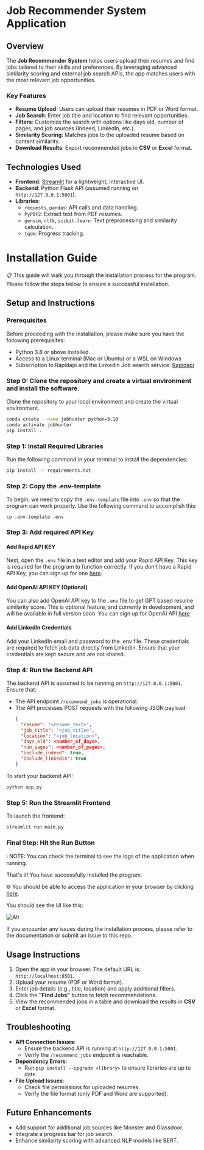 
# Job Recommender System Application

## Overview
The **Job Recommender System** helps users upload their resumes and find jobs tailored to their skills and preferences. By leveraging advanced similarity scoring and external job search APIs, the app matches users with the most relevant job opportunities.

### Key Features
- **Resume Upload**: Users can upload their resumes in PDF or Word format.
- **Job Search**: Enter job title and location to find relevant opportunities.
- **Filters**: Customize the search with options like days old, number of pages, and job sources (Indeed, LinkedIn, etc.).
- **Similarity Scoring**: Matches jobs to the uploaded resume based on content similarity.
- **Download Results**: Export recommended jobs in **CSV** or **Excel** format.

## Technologies Used
- **Frontend**: [Streamlit](https://streamlit.io/) for a lightweight, interactive UI.
- **Backend**: Python Flask API (assumed running on `http://127.0.0.1:5001`).
- **Libraries**:
  - `requests`, `pandas`: API calls and data handling.
  - `PyPDF2`: Extract text from PDF resumes.
  - `gensim`, `nltk`, `scikit-learn`: Text preprocessing and similarity calculation.
  - `tqdm`: Progress tracking.


# Installation Guide

📋 This guide will walk you through the installation process for the program. Please follow the steps below to ensure a successful installation.

## Setup and Instructions

### Prerequisites

Before proceeding with the installation, please make sure you have the following prerequisites:
- Python 3.8 or above installed.
- Access to a Linux terminal (Mac or Ubuntu) or a WSL on Windows
- Subscription to Rapidapi and the Linkedin Job search service: [Rapidapi](https://rapidapi.com/jaypat87/api/linkedin-jobs-search)


### Step 0: Clone the repository and create a virtual environment and install the software.
Clone the repository to your local environment and create the virtual environment.

```bash
conda create --name jobhunter python=3.10
conda activate jobhunter
pip install .
```

### Step 1: Install Required Libraries
Run the following command in your terminal to install the dependencies:
```bash
pip install -r requirements.txt
```

### Step 2: Copy the .env-template
To begin, we need to copy the `.env-template` file into `.env` so that the program can work properly. Use the following command to accomplish this:

```shell
cp .env-template .env
```

### Step 3: Add required API Key
#### Add Rapid API KEY
Next, open the `.env` file in a text editor and add your Rapid API Key. This key is required for the program to function correctly. If you don't have a Rapid API Key, you can sign up for one [here](https://www.rapidapi.com/).

#### Add OpenAI API KEY (Optional)
You can also add OpenAI API key to the `.env` file to get GPT based resume similarity score. This is optional feature, and currently in development, and will be available in full version soon. You can sign up for OpenAI API [here](https://platform.openai.com/apps)

#### Add LinkedIn Credentials
Add your LinkedIn email and password to the .env file. These credentials are required to fetch job data directly from LinkedIn. Ensure that your credentials are kept secure and are not shared.


### Step 4: Run the Backend API
The backend API is assumed to be running on `http://127.0.0.1:5001`. Ensure that:
- The API endpoint `/recommend_jobs` is operational.
- The API processes POST requests with the following JSON payload:
  ```json
  {
    "resume": "<resume_text>",
    "job_title": "<job_title>",
    "location": "<job_location>",
    "days_old": <number_of_days>,
    "num_pages": <number_of_pages>,
    "include_indeed": true,
    "include_linkedin": true
  }
  ```

To start your backend API:
```bash
python app.py
```

### Step 5: Run the Streamlit Frontend
To launch the frontend:
```bash
streamlit run main.py
```

### Final Step: Hit the Run Button

ℹ️ NOTE: You can check the terminal to see the logs of the application when running.

That's it! You have successfully installed the program. 

🌐 You should be able to access the application in your browser by clicking [here](http://localhost:8501/).

You should see the UI like this:

![Alt](images/image_ui_job_search_results.png)

If you encounter any issues during the installation process, please refer to the documentation or submit an issue to this repo.


## Usage Instructions
1. Open the app in your browser. The default URL is: `http://localhost:8501`.
2. Upload your resume (PDF or Word format).
3. Enter job details (e.g., title, location) and apply additional filters.
4. Click the **"Find Jobs"** button to fetch recommendations.
5. View the recommended jobs in a table and download the results in **CSV** or **Excel** format.


## Troubleshooting
- **API Connection Issues**:
  - Ensure the backend API is running at `http://127.0.0.1:5001`.
  - Verify the `/recommend_jobs` endpoint is reachable.
- **Dependency Errors**:
  - Run `pip install --upgrade <library>` to ensure libraries are up to date.
- **File Upload Issues**:
  - Check file permissions for uploaded resumes.
  - Verify the file format (only PDF and Word are supported).


## Future Enhancements
- Add support for additional job sources like Monster and Glassdoor.
- Integrate a progress bar for job search.
- Enhance similarity scoring with advanced NLP models like BERT.
